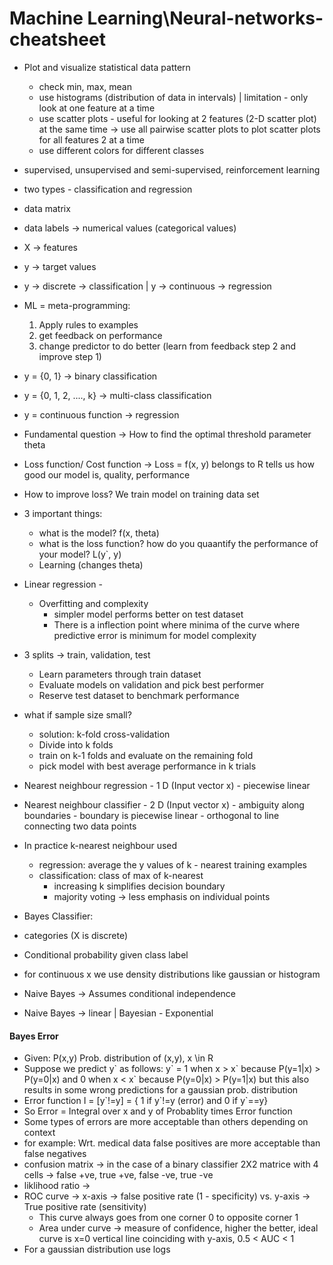 # Machine Learning\Neural-networks-cheatsheet

- Plot and visualize statistical data pattern
  - check min, max, mean
  - use histograms (distribution of data in intervals) | limitation - only look at one feature at a time
  - use scatter plots - useful for looking at 2 features (2-D scatter plot) at the same time -> use all pairwise scatter plots to plot scatter plots for all features 2 at a time
  - use different colors for different classes
- supervised, unsupervised and semi-supervised, reinforcement learning
- two types - classification and regression
- data matrix
- data labels -> numerical values (categorical values)
- X -> features
- y -> target values
- y -> discrete -> classification | y -> continuous -> regression
- ML = meta-programming:
  1. Apply rules to examples
  2. get feedback on performance
  3. change predictor to do better (learn from feedback step 2 and improve step 1)
- y = {0, 1} -> binary classification
- y = {0, 1, 2, ...., k} -> multi-class classification
- y = continuous function -> regression
- Fundamental question -> How to find the optimal threshold parameter theta
- Loss function/ Cost function -> Loss = f(x, y) belongs to R tells us how good our model is, quality, performance
- How to improve loss? We train model on training data set
- 3 important things:
  - what is the model? f(x, theta)
  - what is the loss function? how do you quaantify the performance of your model? L(y`, y)
  - Learning (changes theta)
- Linear regression - 
  - Overfitting and complexity
    - simpler model performs better on test dataset
    - There is a inflection point where minima of the curve where predictive error is minimum for model complexity
- 3 splits -> train, validation, test
  - Learn parameters through train dataset
  - Evaluate models on validation and pick best performer
  - Reserve test dataset to benchmark performance
- what if sample size small?
  - solution: k-fold cross-validation
  - Divide into k folds
  - train on k-1 folds and evaluate on the remaining fold
  - pick model with best average performance in k trials
- Nearest neighbour regression - 1 D (Input vector x) - piecewise linear
- Nearest neighbour classifier - 2 D (Input vector x) - ambiguity along boundaries - boundary is piecewise linear - orthogonal to line connecting two data points
- In practice k-nearest neighbour used
  - regression: average the y values of k - nearest training examples
  - classification: class of max of k-nearest
    - increasing k simplifies decision boundary
    - majority voting -> less emphasis on individual points

- Bayes Classifier:
- categories (X is discrete) 
- Conditional probability given class label
- for continuous x we use density distributions like gaussian or histogram
- Naive Bayes -> Assumes conditional independence
- Naive Bayes -> linear | Bayesian - Exponential

#### Bayes Error
- Given: P(x,y) Prob. distribution of (x,y), x \in R   
- Suppose we predict y\` as follows:
y\` = 1 when x > x\`  because P(y=1|x) > P(y=0|x)  and 0 when x < x\` because P(y=0|x) > P(y=1|x)  but this also results in some wrong predictions for a gaussian prob. distribution
- Error function I = [y\`!=y] = { 1 if y\`!=y (error) and 0 if y\`==y}
- So Error = Integral over x and y of Probablity times Error function
- Some types of errors are more acceptable than others depending on context 
- for example: Wrt. medical data false positives are more acceptable than false negatives
- confusion matrix -> in the case of a binary classifier 2X2 matrice with 4 cells -> false +ve, true +ve, false -ve, true -ve
- liklihood ratio -> 
- ROC curve -> x-axis -> false positive rate (1 - specificity) vs. y-axis -> True positive rate (sensitivity)
  - This curve always goes from one corner 0 to opposite corner 1
  - Area under curve -> measure of confidence, higher the better, ideal curve is x=0 vertical line coinciding with y-axis, 0.5 < AUC < 1
- For a gaussian distribution use logs







  

